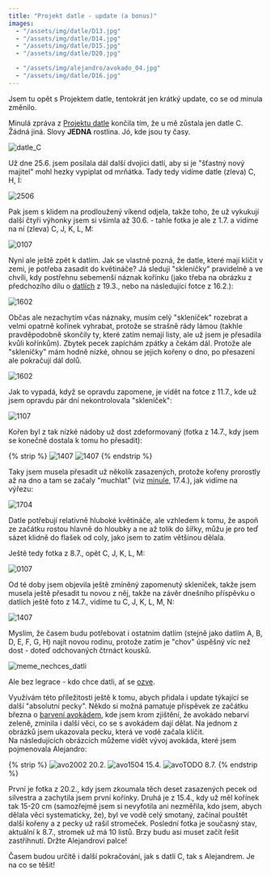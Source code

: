 ```yaml
---
title: "Projekt datle - update (a bonus)"
images:
  - "/assets/img/datle/D13.jpg"
  - "/assets/img/datle/D14.jpg"
  - "/assets/img/datle/D15.jpg"
  - "/assets/img/datle/D20.jpg"

  - "/assets/img/alejandro/avokado_04.jpg"
  - "/assets/img/datle/D16.jpg"
---
```


<!--begin_excerpt-->
Jsem tu opět s Projektem datle, tentokrát jen krátký update, co se od minula změnilo.
<!--end_excerpt-->

Minulá zpráva z [Projektu datle](https://matcha1309.github.io/Projekt-datle/) končila tím, že u mě zůstala jen datle C. Žádná jiná. Slovy **JEDNA** rostlina. Jó, kde jsou ty časy. 

![datle_C](/assets/img/datle/D12.jpg)

Už dne 25.6. jsem posílala dál další dvojici datlí, aby si je "šťastný nový majitel" mohl hezky vypiplat od mrňátka. Tady tedy vidíme datle (zleva) C, H, I: 

![2506](/assets/img/datle/D13.jpg)

Pak jsem s klidem na prodloužený víkend odjela, takže toho, že už vykukují další čtyři výhonky jsem si všimla až 30.6. - tahle fotka je ale z 1.7. a vidíme na ní (zleva) C, J, K, L, M:

![0107](/assets/img/datle/D14.jpg)

Nyní ale ještě zpět k datlím. Jak se vlastně pozná, že datle, které mají klíčit v zemi, je potřeba zasadit do květináče? Já sleduji "skleníčky" pravidelně a ve chvíli, kdy postřehnu sebemenší náznak kořínku (jako třeba na obrázku z předchozího dílu o [datlích](https://matcha1309.github.io/Projekt-datle/) z 19.3., nebo na následující fotce z 16.2.):

![1602](/assets/img/datle/D17.jpg)

Občas ale nezachytím včas náznaky, musím celý "skleníček" rozebrat a velmi opatrně kořínek vyhrabat, protože se strašně rády lámou (takhle pravděpodobně skončily ty, které zatím nemají listy, ale už jsem je přesadila kvůli kořínkům). Zbytek pecek zapíchám zpátky a čekám dál. Protože ale "skleníčky" mám hodně nízké, ohnou se jejich kořeny o dno, po přesazení ale pokračují dál dolů.

![1602](/assets/img/datle/D2_vyrez.jpg)

Jak to vypadá, když se opravdu zapomene, je vidět na fotce z 11.7., kde už jsem opravdu pár dní nekontrolovala "skleníček":

![1107](/assets/img/datle/D18.jpg)

Kořen byl z tak nízké nádoby už dost zdeformovaný (fotka z 14.7., kdy jsem se konečně dostala k tomu ho přesadit):

{% strip %}
![1407](/assets/img/datle/D19a.jpg)
![1407](/assets/img/datle/D19b.jpg)
{% endstrip %}

Taky jsem musela přesadit už několik zasazených, protože kořeny prorostly až na dno a tam se začaly "muchlat" (viz [minule](https://matcha1309.github.io/Projekt-datle/), 17.4.), jak vidíme na výřezu:

![1704](/assets/img/datle/D9_vyrez.jpg)

Datle potřebují relativně hluboké květináče, ale vzhledem k tomu, že aspoň ze začátku rostou hlavně do hloubky a ne až tolik do šířky, můžu je pro teď sázet klidně do flašek od coly, jako jsem to zatím většinou dělala. 

Ještě tedy fotka z 8.7., opět C, J, K, L, M:

![0107](/assets/img/datle/D15.jpg)

Od té doby jsem objevila ještě zmíněný zapomenutý skleníček, takže jsem musela ještě přesadit tu novou z něj, takže na závěr dnešního příspěvku o datlích ještě foto z 14.7., vidíme tu C, J, K, L, M, N:

![1407](/assets/img/datle/D20.jpg)

Myslím, že časem budu potřebovat i ostatním datlím (stejně jako datlím A, B, D, E, F, G, H) najít novou rodinu, protože zatím je "chov" úspěšný víc než dost - doteď odchovaných čtrnáct kousků.

![meme_nechces_datli](/assets/img/datle/D_meme.png)

Ale bez legrace - kdo chce datli, ať se [ozve](mailto:matcha1309@hotmail.com).


Využívám této příležitosti ještě k tomu, abych přidala i update týkající se další "absolutní pecky". Někdo si možná pamatuje příspěvek ze začátku března o [barvení avokádem](https://matcha1309.github.io/Barvicky01/), kde jsem krom zjištění, že avokádo nebarví zeleně, zmínila i další věci, co se s avokádem dají dělat. Na jednom z obrázků jsem ukazovala pecku, která ve vodě začala klíčit.  
Na následujících obrázcích můžeme vidět vývoj avokáda, které jsem pojmenovala Alejandro:  

{% strip %}
![avo2002](/assets/img/alejandro/avokado_01.jpg) 20.2.
![avo1504](/assets/img/alejandro/avokado_02.jpg) 15.4.
![avoTODO](/assets/img/alejandro/avokado_03.jpg) 8.7.
{% endstrip %}


První je fotka z 20.2., kdy jsem zkoumala těch deset zasazených pecek od silvestra a zachytila jsem první kořínky. Druhá je z 15.4., kdy už měl kořínek tak 15-20 cm (samozřejmě jsem si nevyfotila ani nezměřila, kdo jsem, abych dělala věci systematicky, že), byl ve vodě celý smotaný, začínal pouštět další kořeny a z pecky už rašil stromeček. Poslední fotka je současný stav, aktuální k 8.7., stromek už má 10 listů. Brzy budu asi muset začít řešit zastřihnutí. Držte Alejandrovi palce!


Časem budou určitě i další pokračování, jak s datlí C, tak s Alejandrem. Je na co se těšit!

